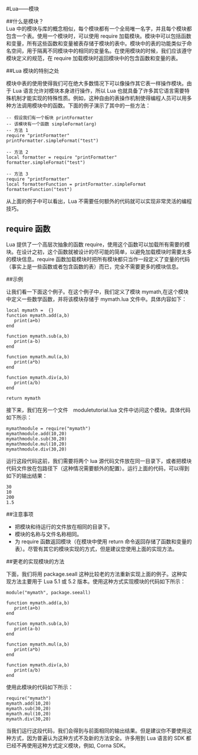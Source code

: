 #Lua——模块  

##什么是模块？  
Lua 中的模块与库的概念相似，每个模块都有一个全局唯一名字，并且每个模块都包含一个表。使用一个模块时，可以使用 require 加载模块。模块中可以包括函数和变量，所有这些函数和变量被表存储于模块的表中。模块中的表的功能类似于命名空间，用于隔离不同模块中的相同的变量名。在使用模块的时候，我们应该遵守模块定义的规范，在 require 加载模块时返回模块中的包含函数和变量的表。  

##Lua 模块的特别之处  

模块中表的使用使得我们可在绝大多数情况下可以像操作其它表一样操作模块。由于 Lua 语言允许对模块本身进行操作，所以 Lua 也就具备了许多其它语言需要特殊机制才能实现的特殊性质。例如，这种自由的表操作机制使得编程人员可以用多种方法调用模块中的函数。下面的例子演示了其中的一些方法：  

```
-- 假设我们有一个板块 printFormatter
-- 该模块有一个函数 simpleFormat(arg)
-- 方法 1
require "printFormatter"
printFormatter.simpleFormat("test")

-- 方法 2
local formatter = require "printFormatter"
formatter.simpleFormat("test")

-- 方法 3
require "printFormatter"
local formatterFunction = printFormatter.simpleFormat
formatterFunction("test")
```  

从上面的例子中可以看出，Lua 不需要任何额外的代码就可以实现非常灵活的编程技巧。  

## require 函数  

Lua 提供了一个高层次抽象的函数 require，使用这个函数可以加载所有需要的模块。在设计之初，这个函数就被设计的尽可能的简单，以避免加载模块时需要太多的模块信息。require 函数加载模块时把所有模块都只当作一段定义了变量的代码（事实上是一些函数或者包含函数的表）而已，完全不需要更多的模块信息。  

##示例  

让我们看一下面这个例子。在这个例子中，我们定义了模块 mymath,在这个模块中定义一些数学函数，并将该模块存储于 mymath.lua 文件中。具体内容如下：  

```
local mymath =  {}
function mymath.add(a,b)
   print(a+b)
end

function mymath.sub(a,b)
   print(a-b)
end

function mymath.mul(a,b)
   print(a*b)
end

function mymath.div(a,b)
   print(a/b)
end

return mymath
```  

接下来，我们在另一个文件　moduletutorial.lua 文件中访问这个模块。具体代码如下所示：  

```
mymathmodule = require("mymath")
mymathmodule.add(10,20)
mymathmodule.sub(30,20)
mymathmodule.mul(10,20)
mymathmodule.div(30,20)
```

运行这段代码这前，我们需要将两个 lua 源代码文件放在同一目录下，或者把模块代码文件放在包路径下（这种情况需要额外的配置）。运行上面的代码，可以得到如下的输出结果：  

```
30
10
200
1.5
```  

##注意事项  

<ul>
	<li>把模块和待运行的文件放在相同的目录下。</li>
	<li>模块的名称与文件名称相同。</li>
	<li>为 require 函数返回模块（在模块中使用 return 命令返回存储了函数和变量的表）。尽管有其它的模块实现的方式，但是建议您使用上面的实现方法。</li>
</ul>  

##更老的实现模块的方法 

下面，我们将用 package.seall 这种比较老的方法重新实现上面的例子。这种实现方法主要用于 Lua 5.1 或 5.2 版本。使用这种方式实现模块的代码如下所示：  

```
module("mymath", package.seeall)

function mymath.add(a,b)
   print(a+b)
end

function mymath.sub(a,b)
   print(a-b)
end

function mymath.mul(a,b)
   print(a*b)
end

function mymath.div(a,b)
   print(a/b)
end
```  

使用此模块的代码如下所示：  

```
require("mymath")
mymath.add(10,20)
mymath.sub(30,20)
mymath.mul(10,20)
mymath.div(30,20)
```  

当我们运行这段代码，我们会得到与前面相同的输出结果。但是建议你不要使用这种方式，因为普遍认为这种方式不及新的方法安全。许多用到 Lua 语言的 SDK 都已经不再使用这种方式定义模块，例如, Corna SDK。